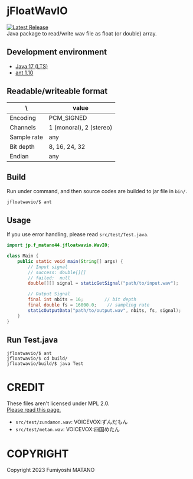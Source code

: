 # jFloatWavIO
[![Latest Release](https://gitlab.com/f-matano44/jfloatwavio/-/badges/release.svg)](https://gitlab.com/f-matano44/jfloatwavio/-/releases)  
Java package to read/write wav file as float (or double) array.

## Development environment
* [Java 17 (LTS)](https://adoptium.net/temurin/releases/?version=17)
* [ant 1.10](https://ant.apache.org/bindownload.cgi)

## Readable/writeable format
| \ |value|
|---|-----|
|Encoding|PCM_SIGNED|
|Channels|1 (monoral), 2 (stereo)|
|Sample rate|any|
|Bit depth|8, 16, 24, 32|
|Endian|any|

## Build
Run under command, and then source codes are builded to jar file in `bin/`.
```SH
jfloatwavio/$ ant
```

## Usage
If you use error handling, please read `src/test/Test.java`.
``` java
import jp.f_matano44.jfloatwavio.WavIO;

class Main {
    public static void main(String[] args) {
        // Input signal
        // success: double[][]
        // failed:  null
        double[][] signal = staticGetSignal("path/to/input.wav");

        // Output Signal
        final int nbits = 16;        // bit depth
        final double fs = 16000.0;    // sampling rate 
        staticOutputData("path/to/output.wav", nbits, fs, signal);
    }
}
```

## Run Test.java
```SH
jfloatwavio/$ ant
jfloatwavio/$ cd build/
jfloatwavio/build/$ java Test
```

# CREDIT
These files aren't licensed under MPL 2.0.<br>
[Please read this page.](https://zunko.jp/con_ongen_kiyaku.html)
* `src/test/zundamon.wav`: VOICEVOX:ずんだもん
* `src/test/metan.wav`: VOICEVOX:四国めたん

# COPYRIGHT
Copyright 2023 Fumiyoshi MATANO<br>
